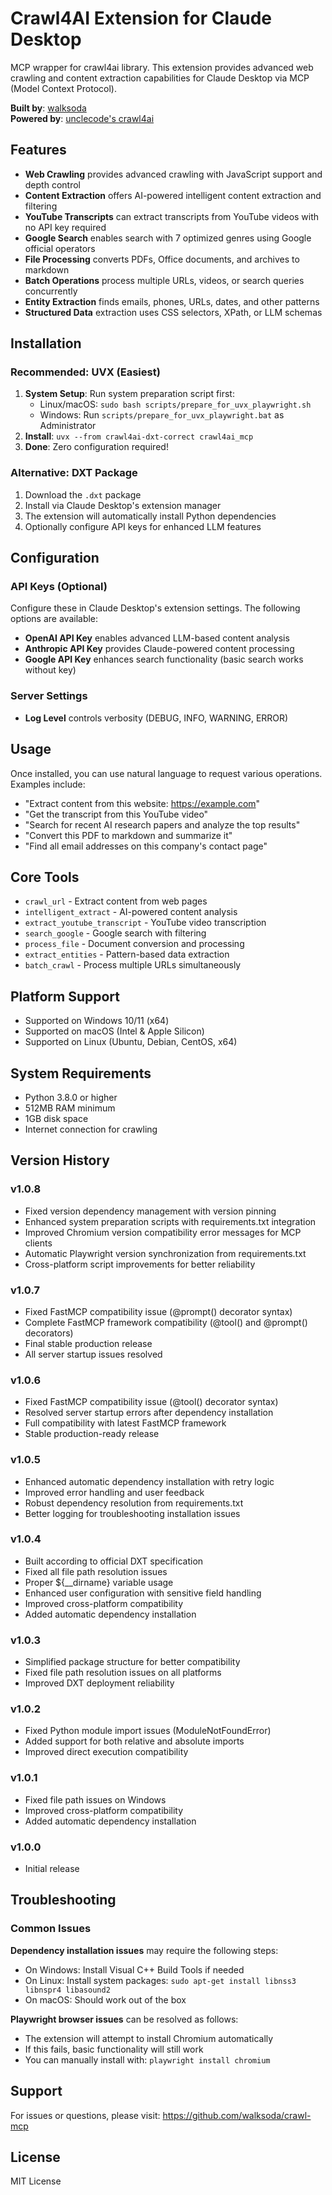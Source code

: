 # Crawl4AI Extension for Claude Desktop

MCP wrapper for crawl4ai library. This extension provides advanced web crawling and content extraction capabilities for Claude Desktop via MCP (Model Context Protocol).

**Built by**: [walksoda](https://github.com/walksoda/crawl-mcp)  
**Powered by**: [unclecode's crawl4ai](https://github.com/unclecode/crawl4ai)

## Features

- **Web Crawling** provides advanced crawling with JavaScript support and depth control
- **Content Extraction** offers AI-powered intelligent content extraction and filtering
- **YouTube Transcripts** can extract transcripts from YouTube videos with no API key required
- **Google Search** enables search with 7 optimized genres using Google official operators
- **File Processing** converts PDFs, Office documents, and archives to markdown
- **Batch Operations** process multiple URLs, videos, or search queries concurrently
- **Entity Extraction** finds emails, phones, URLs, dates, and other patterns
- **Structured Data** extraction uses CSS selectors, XPath, or LLM schemas

## Installation

### Recommended: UVX (Easiest)
1. **System Setup**: Run system preparation script first:
   - Linux/macOS: `sudo bash scripts/prepare_for_uvx_playwright.sh`
   - Windows: Run `scripts/prepare_for_uvx_playwright.bat` as Administrator
2. **Install**: `uvx --from crawl4ai-dxt-correct crawl4ai_mcp`
3. **Done**: Zero configuration required!

### Alternative: DXT Package
1. Download the `.dxt` package
2. Install via Claude Desktop's extension manager
3. The extension will automatically install Python dependencies
4. Optionally configure API keys for enhanced LLM features

## Configuration

### API Keys (Optional)
Configure these in Claude Desktop's extension settings. The following options are available:

- **OpenAI API Key** enables advanced LLM-based content analysis
- **Anthropic API Key** provides Claude-powered content processing
- **Google API Key** enhances search functionality (basic search works without key)

### Server Settings
- **Log Level** controls verbosity (DEBUG, INFO, WARNING, ERROR)

## Usage

Once installed, you can use natural language to request various operations. Examples include:

- "Extract content from this website: https://example.com"
- "Get the transcript from this YouTube video"
- "Search for recent AI research papers and analyze the top results"
- "Convert this PDF to markdown and summarize it"
- "Find all email addresses on this company's contact page"

## Core Tools

- `crawl_url` - Extract content from web pages
- `intelligent_extract` - AI-powered content analysis
- `extract_youtube_transcript` - YouTube video transcription
- `search_google` - Google search with filtering
- `process_file` - Document conversion and processing
- `extract_entities` - Pattern-based data extraction
- `batch_crawl` - Process multiple URLs simultaneously

## Platform Support

- Supported on Windows 10/11 (x64)
- Supported on macOS (Intel & Apple Silicon)
- Supported on Linux (Ubuntu, Debian, CentOS, x64)

## System Requirements

- Python 3.8.0 or higher
- 512MB RAM minimum
- 1GB disk space
- Internet connection for crawling

## Version History

### v1.0.8
- Fixed version dependency management with version pinning
- Enhanced system preparation scripts with requirements.txt integration
- Improved Chromium version compatibility error messages for MCP clients
- Automatic Playwright version synchronization from requirements.txt
- Cross-platform script improvements for better reliability

### v1.0.7
- Fixed FastMCP compatibility issue (@prompt() decorator syntax)
- Complete FastMCP framework compatibility (@tool() and @prompt() decorators)
- Final stable production release
- All server startup issues resolved

### v1.0.6
- Fixed FastMCP compatibility issue (@tool() decorator syntax)
- Resolved server startup errors after dependency installation
- Full compatibility with latest FastMCP framework
- Stable production-ready release

### v1.0.5
- Enhanced automatic dependency installation with retry logic
- Improved error handling and user feedback
- Robust dependency resolution from requirements.txt
- Better logging for troubleshooting installation issues

### v1.0.4
- Built according to official DXT specification
- Fixed all file path resolution issues
- Proper ${__dirname} variable usage
- Enhanced user configuration with sensitive field handling
- Improved cross-platform compatibility
- Added automatic dependency installation

### v1.0.3
- Simplified package structure for better compatibility
- Fixed file path resolution issues on all platforms
- Improved DXT deployment reliability

### v1.0.2
- Fixed Python module import issues (ModuleNotFoundError)
- Added support for both relative and absolute imports
- Improved direct execution compatibility

### v1.0.1
- Fixed file path issues on Windows
- Improved cross-platform compatibility
- Added automatic dependency installation

### v1.0.0
- Initial release

## Troubleshooting

### Common Issues

**Dependency installation issues** may require the following steps:
- On Windows: Install Visual C++ Build Tools if needed
- On Linux: Install system packages: `sudo apt-get install libnss3 libnspr4 libasound2`
- On macOS: Should work out of the box

**Playwright browser issues** can be resolved as follows:
- The extension will attempt to install Chromium automatically
- If this fails, basic functionality will still work
- You can manually install with: `playwright install chromium`

## Support

For issues or questions, please visit: https://github.com/walksoda/crawl-mcp

## License

MIT License